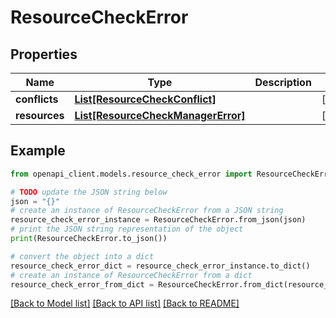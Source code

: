 # ResourceCheckError


## Properties

Name | Type | Description | Notes
------------ | ------------- | ------------- | -------------
**conflicts** | [**List[ResourceCheckConflict]**](ResourceCheckConflict.md) |  | [optional] 
**resources** | [**List[ResourceCheckManagerError]**](ResourceCheckManagerError.md) |  | [optional] 

## Example

```python
from openapi_client.models.resource_check_error import ResourceCheckError

# TODO update the JSON string below
json = "{}"
# create an instance of ResourceCheckError from a JSON string
resource_check_error_instance = ResourceCheckError.from_json(json)
# print the JSON string representation of the object
print(ResourceCheckError.to_json())

# convert the object into a dict
resource_check_error_dict = resource_check_error_instance.to_dict()
# create an instance of ResourceCheckError from a dict
resource_check_error_from_dict = ResourceCheckError.from_dict(resource_check_error_dict)
```
[[Back to Model list]](../README.md#documentation-for-models) [[Back to API list]](../README.md#documentation-for-api-endpoints) [[Back to README]](../README.md)


